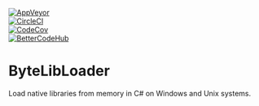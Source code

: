 [![AppVeyor](https://ci.appveyor.com/api/projects/status/github/CptWesley/ByteLibLoader?svg=true)](https://ci.appveyor.com/project/CptWesley/ByteLibLoader)  
[![CircleCI](https://circleci.com/gh/CptWesley/ByteLibLoader.svg?style=shield)](https://circleci.com/gh/CptWesley/ByteLibLoader)  
[![CodeCov](https://codecov.io/gh/CptWesley/ByteLibLoader/branch/master/graph/badge.svg)](https://codecov.io/gh/CptWesley/ByteLibLoader/)  
[![BetterCodeHub](https://bettercodehub.com/edge/badge/CptWesley/ByteLibLoader?branch=master)](https://bettercodehub.com/results/CptWesley/ByteLibLoader)  

# ByteLibLoader
Load native libraries from memory in C# on Windows and Unix systems.
